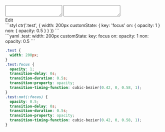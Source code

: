 <div data-size="375" class="code-cont" data-example="custom-state">
    <div class="code">
        <div class="code-wrap">
            <textarea id="stylus"></textarea>
            <textarea id="css"></textarea>
            <div class="edit-code">
                <span>Edit</span>
            </div>
        </div>
    </div>
</div>

<div data-size="375" data-examples="stylus"></div>
```styl
ctr('.test', {
  width: 200px
  customState: {
    key: 'focus'
    on: {
      opacity: 1
    }
    non: {
      opacity: 0.5
    }
  }
})
```

<div data-size="375" data-examples="yaml"></div>
```yaml
.test:
  width: 200px
  customState:
    key: focus
    on:
      opacity: 1
    non:
      opacity: 0.5
```

```css
.test {
  width: 200px;
}
.test:focus {
  opacity: 1;
  transition-delay: 0s;
  transition-duration: 0.5s;
  transition-property: opacity;
  transition-timing-function: cubic-bezier(0.42, 0, 0.58, 1);
}
.test:not(:focus) {
  opacity: 0.5;
  transition-delay: 0s;
  transition-duration: 0.5s;
  transition-property: opacity;
  transition-timing-function: cubic-bezier(0.42, 0, 0.58, 1);
}
```
<div class="cf"></div>
